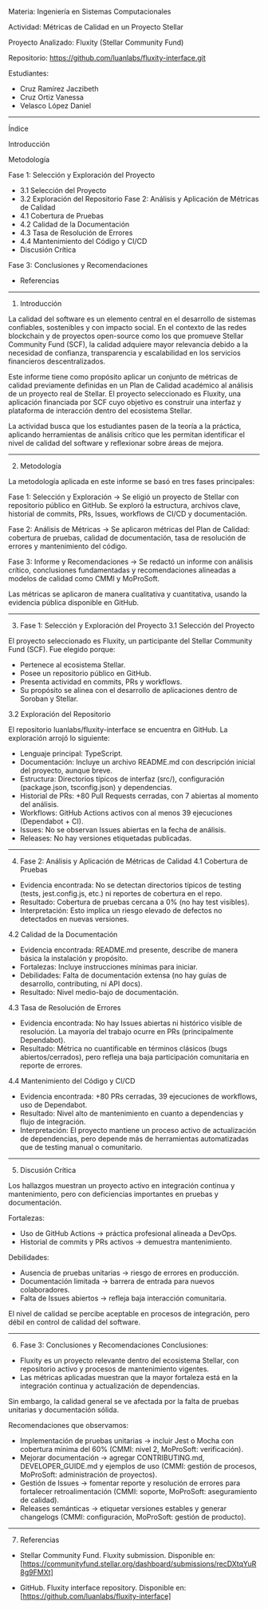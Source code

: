 Materia: Ingeniería en Sistemas Computacionales

Actividad: Métricas de Calidad en un Proyecto Stellar

Proyecto Analizado: Fluxity (Stellar Community Fund)

Repositorio: https://github.com/luanlabs/fluxity-interface.git

Estudiantes: 
  * Cruz Ramírez Jaczibeth
  * Cruz Ortiz Vanessa
  * Velasco López Daniel

----------------------------------------------------
Índice

Introducción

Metodología

Fase 1: Selección y Exploración del Proyecto
  * 3.1 Selección del Proyecto
  * 3.2 Exploración del Repositorio
Fase 2: Análisis y Aplicación de Métricas de Calidad
  * 4.1 Cobertura de Pruebas
  * 4.2 Calidad de la Documentación
  * 4.3 Tasa de Resolución de Errores
  * 4.4 Mantenimiento del Código y CI/CD
  * Discusión Crítica

Fase 3: Conclusiones y Recomendaciones
  * Referencias

------------------------------------------------------

1. Introducción

La calidad del software es un elemento central en el desarrollo de sistemas confiables, sostenibles y con impacto social. En el contexto de las redes blockchain y de proyectos open-source como los que promueve Stellar Community Fund (SCF), la calidad adquiere mayor relevancia debido a la necesidad de confianza, transparencia y escalabilidad en los servicios financieros descentralizados.

Este informe tiene como propósito aplicar un conjunto de métricas de calidad previamente definidas en un Plan de Calidad académico al análisis de un proyecto real de Stellar. El proyecto seleccionado es Fluxity, una aplicación financiada por SCF cuyo objetivo es construir una interfaz y plataforma de interacción dentro del ecosistema Stellar.

La actividad busca que los estudiantes pasen de la teoría a la práctica, aplicando herramientas de análisis crítico que les permitan identificar el nivel de calidad del software y reflexionar sobre áreas de mejora.


--------------------------------------------------------

2. Metodología

La metodología aplicada en este informe se basó en tres fases principales:

Fase 1: Selección y Exploración -> Se eligió un proyecto de Stellar con repositorio público en GitHub. Se exploró la estructura, archivos clave, historial de commits, PRs, Issues, workflows de CI/CD y documentación.

Fase 2: Análisis de Métricas -> Se aplicaron métricas del Plan de Calidad: cobertura de pruebas, calidad de documentación, tasa de resolución de errores y mantenimiento del código.

Fase 3: Informe y Recomendaciones -> Se redactó un informe con análisis crítico, conclusiones fundamentadas y recomendaciones alineadas a modelos de calidad como CMMI y MoProSoft.

Las métricas se aplicaron de manera cualitativa y cuantitativa, usando la evidencia pública disponible en GitHub.

---------------------------------------------------------

3. Fase 1: Selección y Exploración del Proyecto
3.1 Selección del Proyecto

El proyecto seleccionado es Fluxity, un participante del Stellar Community Fund (SCF). Fue elegido porque:

* Pertenece al ecosistema Stellar.
* Posee un repositorio público en GitHub.
* Presenta actividad en commits, PRs y workflows.
* Su propósito se alinea con el desarrollo de aplicaciones dentro de Soroban y Stellar.

3.2 Exploración del Repositorio

El repositorio luanlabs/fluxity-interface se encuentra en GitHub. La exploración arrojó lo siguiente:
* Lenguaje principal: TypeScript.
* Documentación: Incluye un archivo README.md con descripción inicial del proyecto, aunque breve.
* Estructura: Directorios típicos de interfaz (src/), configuración (package.json, tsconfig.json) y dependencias.
* Historial de PRs: +80 Pull Requests cerradas, con 7 abiertas al momento del análisis.
* Workflows: GitHub Actions activos con al menos 39 ejecuciones (Dependabot + CI).
* Issues: No se observan Issues abiertas en la fecha de análisis.
* Releases: No hay versiones etiquetadas publicadas.

-------------------------------------------------------------

4. Fase 2: Análisis y Aplicación de Métricas de Calidad
4.1 Cobertura de Pruebas
* Evidencia encontrada: No se detectan directorios típicos de testing (tests, jest.config.js, etc.) ni reportes de cobertura en el repo.
* Resultado: Cobertura de pruebas cercana a 0% (no hay test visibles).
* Interpretación: Esto implica un riesgo elevado de defectos no detectados en nuevas versiones.

4.2 Calidad de la Documentación
* Evidencia encontrada: README.md presente, describe de manera básica la instalación y propósito.
* Fortalezas: Incluye instrucciones mínimas para iniciar.
* Debilidades: Falta de documentación extensa (no hay guías de desarrollo, contributing, ni API docs).
* Resultado: Nivel medio-bajo de documentación.

4.3 Tasa de Resolución de Errores
* Evidencia encontrada: No hay Issues abiertas ni histórico visible de resolución. La mayoría del trabajo ocurre en PRs (principalmente Dependabot).
* Resultado: Métrica no cuantificable en términos clásicos (bugs abiertos/cerrados), pero refleja una baja participación comunitaria en reporte de errores.

4.4 Mantenimiento del Código y CI/CD
* Evidencia encontrada: +80 PRs cerradas, 39 ejecuciones de workflows, uso de Dependabot.
* Resultado: Nivel alto de mantenimiento en cuanto a dependencias y flujo de integración.
* Interpretación: El proyecto mantiene un proceso activo de actualización de dependencias, pero depende más de herramientas automatizadas que de testing manual o comunitario.

--------------------------------------------------------------------

5. Discusión Crítica

Los hallazgos muestran un proyecto activo en integración continua y mantenimiento, pero con deficiencias importantes en pruebas y documentación.

Fortalezas:
* Uso de GitHub Actions -> práctica profesional alineada a DevOps.
* Historial de commits y PRs activos -> demuestra mantenimiento.

Debilidades:
* Ausencia de pruebas unitarias -> riesgo de errores en producción.
* Documentación limitada -> barrera de entrada para nuevos colaboradores.
* Falta de Issues abiertos -> refleja baja interacción comunitaria.

El nivel de calidad se percibe aceptable en procesos de integración, pero débil en control de calidad del software.

----------------------------------------------------------------------------

6. Fase 3: Conclusiones y Recomendaciones
Conclusiones:
* Fluxity es un proyecto relevante dentro del ecosistema Stellar, con repositorio activo y procesos de mantenimiento vigentes.
* Las métricas aplicadas muestran que la mayor fortaleza está en la integración continua y actualización de dependencias.

Sin embargo, la calidad general se ve afectada por la falta de pruebas unitarias y documentación sólida.

Recomendaciones que observamos:
* Implementación de pruebas unitarias -> incluir Jest o Mocha con cobertura mínima del 60% (CMMI: nivel 2, MoProSoft: verificación).
* Mejorar documentación -> agregar CONTRIBUTING.md, DEVELOPER_GUIDE.md y ejemplos de uso (CMMI: gestión de procesos, MoProSoft: administración de proyectos).
* Gestión de Issues -> fomentar reporte y resolución de errores para fortalecer retroalimentación (CMMI: soporte, MoProSoft: aseguramiento de calidad).
* Releases semánticas -> etiquetar versiones estables y generar changelogs (CMMI: configuración, MoProSoft: gestión de producto).

------------------------------------------------------------------------------
7. Referencias

* Stellar Community Fund. Fluxity submission. Disponible en: [https://communityfund.stellar.org/dashboard/submissions/recDXtqYuR8g9FMXt]

* GitHub. Fluxity interface repository. Disponible en: [https://github.com/luanlabs/fluxity-interface]
